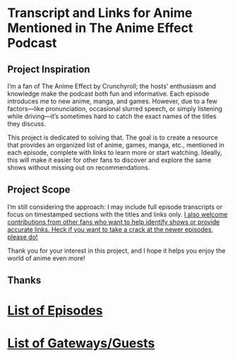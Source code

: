 # Transcript and Links for Anime Mentioned in The Anime Effect Podcast

## Project Inspiration

I’m a fan of The Anime Effect by Crunchyroll; the hosts’ enthusiasm and knowledge make the podcast both fun and informative. Each episode introduces me to new anime, manga, and games. However, due to a few factors—like pronunciation, occasional slurred speech, or simply listening while driving—it’s sometimes hard to catch the exact names of the titles they discuss.

This project is dedicated to solving that. The goal is to create a resource that provides an organized list of anime, games, manga, etc., mentioned in each episode, complete with links to learn more or start watching. Ideally, this will make it easier for other fans to discover and explore the same shows without missing out on recommendations.

## Project Scope

I’m still considering the approach: I may include full episode transcripts or focus on timestamped sections with the titles and links only. [I also welcome contributions from other fans who want to help identify shows or provide accurate links. Heck if you want to take a crack at the newer episodes, please do!](https://github.com/evilstickybits/theanimeeffect)

Thank you for your interest in this project, and I hope it helps you enjoy the world of anime even more!

Thanks
--------
# [List of Episodes](Episodes/episode_list.md)

# [List of Gateways/Guests](Gateways-Guests/gateway_list.md)
